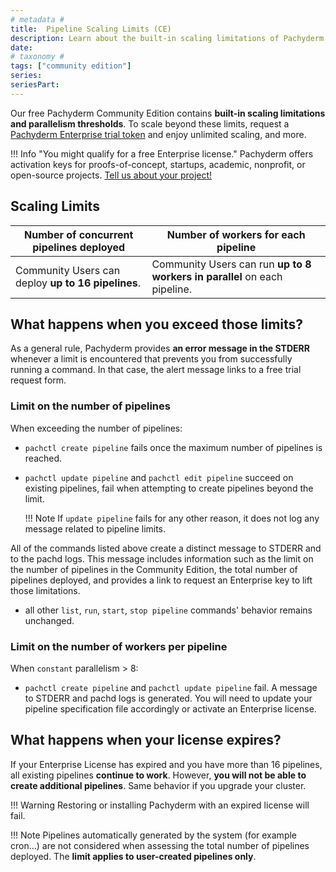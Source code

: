 ```yaml
---
# metadata # 
title:  Pipeline Scaling Limits (CE)
description: Learn about the built-in scaling limitations of Pachyderm's Community Edition.
date: 
# taxonomy #
tags: ["community edition"]
series:
seriesPart:
---
```


Our free Pachyderm Community Edition contains **built-in scaling limitations and parallelism thresholds**. To scale beyond these limits, request a [Pachyderm Enterprise trial token](https://www.pachyderm.com/trial/) and enjoy unlimited scaling, and more.

!!! Info "You might qualify for a free Enterprise license." 
    Pachyderm offers activation keys for proofs-of-concept, startups, academic, nonprofit, or open-source projects. [Tell us about your project!](https://www.pachyderm.com/trial/)

## Scaling Limits

|**Number of concurrent pipelines** deployed| **Number of workers** for each pipeline|
|------|------|
|Community Users can deploy **up to 16 pipelines**.| Community Users can run **up to 8 workers in parallel** on each pipeline.|

## What happens when you exceed those limits?

As a general rule, Pachyderm provides **an error message in the STDERR** whenever a limit is encountered that prevents you from successfully running a command. In that case, the alert message links to a free trial request form.

### Limit on the number of pipelines
When exceeding the number of pipelines:

- `pachctl create pipeline` fails once the maximum number of pipelines is reached.

- `pachctl update pipeline`  and `pachctl edit pipeline` succeed on existing pipelines, fail when attempting to create pipelines beyond the limit.

    !!! Note
        If `update pipeline` fails for any other reason, it does not log any message related to pipeline limits.

All of the commands listed above create a distinct message to STDERR and to the pachd logs. This message includes information such as the limit on the number of pipelines in the Community Edition, the total number of pipelines deployed, and provides a link to request an Enterprise key to lift those limitations.  

- all other `list`, `run`, `start`, `stop pipeline` commands' behavior remains unchanged.

### Limit on the number of workers per pipeline
When `constant` parallelism > 8: 

- `pachctl create pipeline` and `pachctl update pipeline` fail. A message to STDERR and pachd logs is generated. You will need to update your pipeline specification file accordingly or activate an Enterprise license.

## What happens when your license expires? 

If your Enterprise License has expired and you have more than 16 pipelines, all existing pipelines **continue to work**. However, **you will not be able to create additional pipelines**. Same behavior if you upgrade your cluster.

!!! Warning
    Restoring or installing Pachyderm with an expired license will fail.

!!! Note
    Pipelines automatically generated by the system (for example cron...) are not considered when assessing the total number of pipelines deployed. The **limit applies to user-created pipelines only**. 
